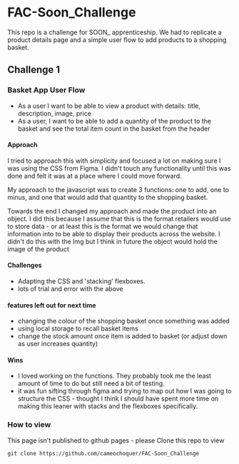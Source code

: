 # FAC-Soon_Challenge
This repo is a challenge for SOON_ apprenticeship. We had to replicate a product details page and a simple user flow to add products to a shopping basket. 

## Challenge 1
### Basket App User Flow

- As a user I want to be able to view a product with details: title, description, image, price
- As a user, I want to be able to add a quantity of the product to the basket and see the total item count in the basket from the header

#### Approach 
I tried to approach this with simplicity and focused a lot on making sure I was using the CSS from Figma. 
I didn't touch any functionality until this was done and felt it was at a place where I could move forward. 

My approach to the javascript was to create 3 functions: one to add, one to minus, and one that would add that quantity to the shopping basket. 

Towards the end I changed my approach and made the product into an object. I did this because I assume that this is the format retailers would use to store data - or at least this is the format we would change that information into to be able to display their products across the website. I didn't do this with the Img but I think in future the object would hold the image of the product 

#### Challenges
- Adapting the CSS and 'stacking' flexboxes. 
- lots of trial and error with the above

#### features left out for next time
- changing the colour of the shopping basket once something was added 
- using local storage to recall basket items
- change the stock amount once item is added to basket (or adjust down as user increases quantity)

#### Wins
- I loved working on the functions. They probably took me the least amount of time to do but still need a bit of testing.
- it was fun sifting through figma and trying to map out how I was going to structure the CSS - thought I think I should have spent more time on making this leaner with stacks and the flexboxes specifically. 

### How to view 
This page isn't published to github pages - please Clone this repo to view
```Terminal 
git clone https://github.com/cameochoquer/FAC-Soon_Challenge
```
